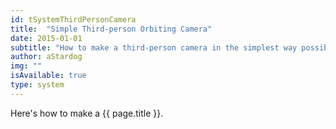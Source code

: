 ```yaml
---
id: tSystemThirdPersonCamera
title:  "Simple Third-person Orbiting Camera"
date: 2015-01-01
subtitle: "How to make a third-person camera in the simplest way possible!"
author: aStardog
img: ""
isAvailable: true
type: system
---
```


Here's how to make a {{ page.title }}.